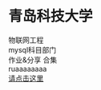 # 青岛科技大学

物联网工程<br>mysql科目部门<br>
作业&分享 合集<br>
ruaaaaaaaa<br>
<a href="https://yinwuzou.github.io/ceshi.github.io/真.html">请点击这里</a><br>
